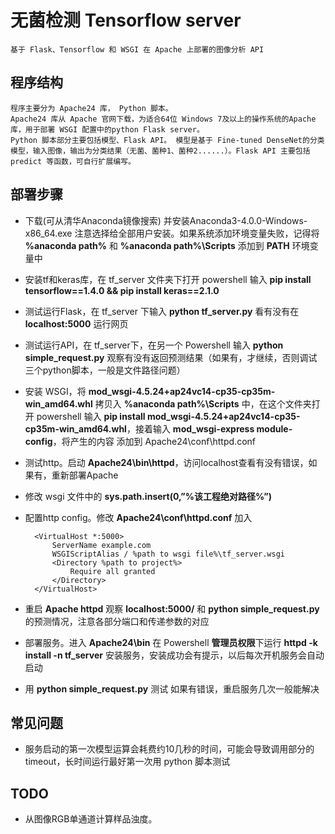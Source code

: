 # 无菌检测 Tensorflow server
	基于 Flask、Tensorflow 和 WSGI 在 Apache 上部署的图像分析 API

## 程序结构
	程序主要分为 Apache24 库， Python 脚本。
	Apache24 库从 Apache 官网下载，为适合64位 Windows 7及以上的操作系统的Apache库，用于部署 WSGI 配置中的python Flask server。
	Python 脚本部分主要包括模型、Flask API。 模型是基于 Fine-tuned DenseNet的分类模型，输入图像，输出为分类结果（无菌、菌种1、菌种2......）。Flask API 主要包括 predict 等函数，可自行扩展编写。

## 部署步骤

- 下载(可从清华Anaconda镜像搜索) 并安装Anaconda3-4.0.0-Windows-x86_64.exe 注意选择给全部用户安装。如果系统添加环境变量失败，记得将 **%anaconda path%** 和 **%anaconda path%\Scripts** 添加到 **PATH** 环境变量中

- 安装tf和keras库，在 tf_server 文件夹下打开 powershell 输入 **pip install tensorflow==1.4.0 && pip install keras==2.1.0**

- 测试运行Flask，在 tf_server 下输入 **python tf_server.py** 看有没有在 **localhost:5000** 运行网页
- 测试运行API，在 tf_server下，在另一个 Powershell 输入 **python simple_request.py** 观察有没有返回预测结果（如果有，才继续，否则调试三个python脚本，一般是文件路径问题）
- 安装 WSGI，将 **mod_wsgi-4.5.24+ap24vc14-cp35-cp35m-win_amd64.whl** 拷贝入 **%anaconda path%\Scripts** 中，在这个文件夹打开 powershell 输入 **pip install mod_wsgi-4.5.24+ap24vc14-cp35-cp35m-win_amd64.whl**，接着输入 **mod_wsgi-express module-config**，将产生的内容 添加到 Apache24\conf\httpd.conf 
- 测试http。启动 **Apache24\bin\httpd**，访问localhost查看有没有错误，如果有，重新部署Apache
- 修改 wsgi 文件中的 **sys.path.insert(0,”%该工程绝对路径%”)**
- 配置http config。修改 **Apache24\conf\httpd.conf** 加入
		<VirtualHost *:5000>    		ServerName example.com    		WSGIScriptAlias / %path to wsgi file%\tf_server.wsgi    		<Directory %path to project%>        		Require all granted    		</Directory>    	</VirtualHost>
    	
- 重启 **Apache httpd** 观察 **localhost:5000/** 和 **python simple_request.py** 的预测情况，注意各部分端口和传递参数的对应- 部署服务。进入 **Apache24\bin** 在 Powershell **管理员权限**下运行 **httpd -k install -n tf_server** 安装服务，安装成功会有提示，以后每次开机服务会自动启动 - 用 **python simple_request.py** 测试 如果有错误，重启服务几次一般能解决 

## 常见问题
- 服务启动的第一次模型运算会耗费约10几秒的时间，可能会导致调用部分的timeout，长时间运行最好第一次用 python 脚本测试


## TODO
- 从图像RGB单通道计算样品浊度。
